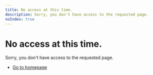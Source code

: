 ```yaml
---
title: No access at this time.
description: Sorry, you don't have access to the requested page.
noIndex: true
---
```


<Hero slots="heading, text, buttons" variant="fullwidth" theme="lightest"/>

# No access at this time.

Sorry, you don't have access to the requested page.

* [Go to homepage](https://developer.adobe.com)
